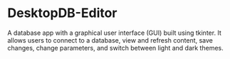 # DesktopDB-Editor
A database app with a graphical user interface (GUI) built using tkinter. It allows users to connect to a database, view and refresh content, save changes, change parameters, and switch between light and dark themes.
